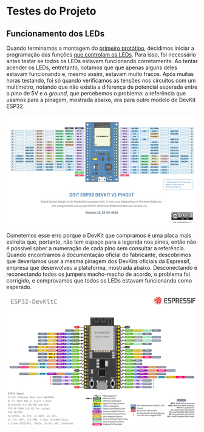 # Testes do Projeto

## Funcionamento dos LEDs

Quando terminamos a montagem do
[primeiro protótipo](03-Desenvolvimento.md#montagem), decidimos iniciar a
programação das funções [que controlam os LEDs](/Codigo/src/io.c). Para isso,
foi necessário antes testar se todos os LEDs estavam funcionando corretamente.
Ao tentar acender os LEDs, entretanto, notamos que que apenas alguns deles
estavam funcionando e, mesmo assim, estavam muito fracos. Após muitas horas
testando, foi só quando verificamos as tensões nos circuitos com um multímetro,
notando que não existia a diferença de potencial esperada entre o pino de 5V e o
_ground_, que percebemos o problema: a referência que usamos para a pinagem,
mostrada abaixo, era para outro modelo de DevKit ESP32.

![Pinagem incorreta que usamos](Figuras/pinout_errado.png)

Cometemos esse erro porque o DevKit que compramos é uma placa mais estreita que,
portanto, não tem espaço para a legenda nos pinos, então não é possível saber a
numeração de cada pino sem consultar a referência. Quando encontramos a
documentação oficial do fabricante, descobrimos que deveríamos usar a mesma
pinagem dos DevKits oficiais da Espressif, empresa que desenvolveu a plataforma,
mostrada abaixo. Desconectando e reconectando todos os jumpers macho-macho de
acordo, o problema foi corrigido, e comprovamos que todos os LEDs estavam
funcionando como esperado.

![Pinagem correta para a correção](Figuras/pinout_correto.png)